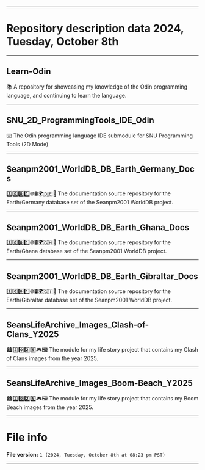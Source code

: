 
***

# Repository description data 2024, Tuesday, October 8th

---

## Learn-Odin

📚️ A repository for showcasing my knowledge of the Odin programming language, and continuing to learn the language. 

---

## SNU_2D_ProgrammingTools_IDE_Odin

⌨️ The Odin programming language IDE submodule for SNU Programming Tools (2D Mode)

---

## Seanpm2001_WorldDB_DB_Earth_Germany_Docs

2️⃣️0️⃣️0️⃣️1️⃣️🌐️🛢️🌍️🇩🇪️📖️ The documentation source repository for the Earth/Germany database set of the Seanpm2001 WorldDB project. 

---

## Seanpm2001_WorldDB_DB_Earth_Ghana_Docs

2️⃣️0️⃣️0️⃣️1️⃣️🌐️🛢️🌍️🇬🇭️📖️ The documentation source repository for the Earth/Ghana database set of the Seanpm2001 WorldDB project. 

---

## Seanpm2001_WorldDB_DB_Earth_Gibraltar_Docs

2️⃣️0️⃣️0️⃣️1️⃣️🌐️🛢️🌍️🇬🇮️📖️ The documentation source repository for the Earth/Gibraltar database set of the Seanpm2001 WorldDB project. 

---

## SeansLifeArchive_Images_Clash-of-Clans_Y2025

🏙️2️⃣️0️⃣️2️⃣️5️⃣️🎮️🖼️ The module for my life story project that contains my Clash of Clans images from the year 2025.

---

## SeansLifeArchive_Images_Boom-Beach_Y2025

🏙️2️⃣️0️⃣️2️⃣️5️⃣️🎮️🖼️ The module for my life story project that contains my Boom Beach images from the year 2025.

***

# File info

**File version:** `1 (2024, Tuesday, October 8th at 08:23 pm PST)`

***

